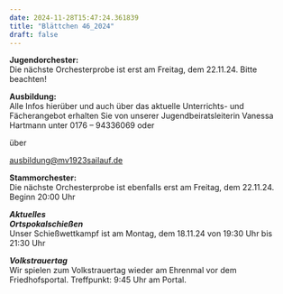 ```yaml
---
date: 2024-11-28T15:47:24.361839
title: "Blättchen 46_2024"
draft: false
---
```


 



**Jugendorchester:**  
Die nächste Orchesterprobe ist erst am Freitag, dem 22.11.24. Bitte beachten! 





**Ausbildung:**  
Alle Infos hierüber und auch über das aktuelle Unterrichts- und Fächerangebot erhalten Sie von unserer Jugendbeiratsleiterin Vanessa Hartmann unter 0176 – 94336069 oder 

über 

ausbildung@mv1923sailauf.de





**Stammorchester:**  
Die nächste Orchesterprobe ist ebenfalls erst am Freitag, dem 22.11.24. Beginn 20:00 Uhr 





***Aktuelles***  
***Ortspokalschießen***  
Unser Schießwettkampf ist am Montag, dem 18.11.24 von 19:30 Uhr bis 21:30 Uhr


***Volkstrauertag***  
Wir spielen zum Volkstrauertag wieder am Ehrenmal vor dem Friedhofsportal. Treffpunkt: 9:45 Uhr am Portal. 
